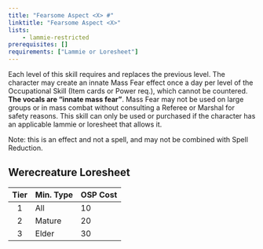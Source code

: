 ```yaml
---
title: "Fearsome Aspect <X> #"
linktitle: "Fearsome Aspect <X>"
lists:
    - lammie-restricted
prerequisites: []
requirements: ["Lammie or Loresheet"]
---
```

Each level of this skill requires and replaces the previous level. The character may create an innate Mass Fear effect once a day per level of the Occupational Skill (Item cards or Power req.), which cannot be countered. **The vocals are “innate mass fear”**. Mass Fear may not be used on large groups or in mass combat without consulting a Referee or Marshal for safety reasons. This skill can only be used or purchased if the character has an applicable lammie or loresheet that allows it.

Note: this is an effect and not a spell, and may not be combined with Spell Reduction.


## Werecreature Loresheet

| Tier | Min. Type | OSP Cost |
| :--: | --------- | -------- |
| 1 | All | 10 |
| 2 | Mature | 20 |
| 3 | Elder | 30 |